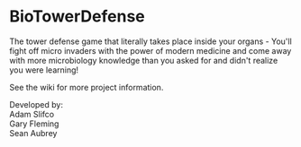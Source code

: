 # BioTowerDefense
The tower defense game that literally takes place inside your organs - You'll fight off micro invaders with the power of modern medicine and come away with more microbiology knowledge than you asked for and didn't realize you were learning!  

See the wiki for more project information.

Developed by:  
Adam Slifco  
Gary Fleming  
Sean Aubrey  

